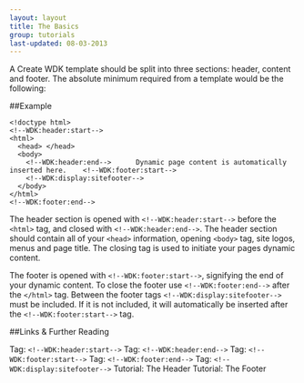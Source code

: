 ```yaml
---
layout: layout
title: The Basics
group: tutorials
last-updated: 08-03-2013
---
```



A Create WDK template should be split into three sections: header, content and footer. The absolute minimum required from a template would be the following:

##Example

```
<!doctype html>
<!--WDK:header:start-->
<html>
  <head> </head>
  <body>
    <!--WDK:header:end-->      Dynamic page content is automatically inserted here.    <!--WDK:footer:start-->
    <!--WDK:display:sitefooter-->
  </body>
</html>
<!--WDK:footer:end-->
```

The header section is opened with `<!--WDK:header:start-->` before the `<html>` tag, and closed with `<!--WDK:header:end-->`. The header section should contain all of your `<head>` information, opening `<body>` tag, site logos, menus and page title. The closing tag is used to initiate your pages dynamic content.

The footer is opened with `<!--WDK:footer:start-->`, signifying the end of your dynamic content. To close the footer use `<!--WDK:footer:end-->` after the `</html>` tag. Between the footer tags `<!--WDK:display:sitefooter-->` must be included. If it is not included, it will automatically be inserted after the `<!--WDK:footer:start-->` tag.

##Links & Further Reading

Tag: `<!--WDK:header:start-->`
Tag: `<!--WDK:header:end-->`
Tag: `<!--WDK:footer:start-->`
Tag: `<!--WDK:footer:end-->`
Tag: `<!--WDK:display:sitefooter-->`
Tutorial: The Header
Tutorial: The Footer